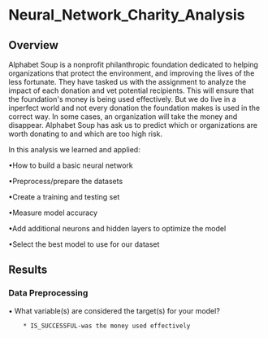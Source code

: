 # Neural_Network_Charity_Analysis


## Overview

Alphabet Soup is a nonprofit philanthropic foundation dedicated to helping organizations that protect the environment, and improving the lives of the less fortunate. They have tasked us with the assignment to analyze the impact of each donation and vet potential recipients. This will ensure that the foundation's money is being used effectively. But we do live in a inperfect world and not every donation the foundation makes is used in the correct way. In some cases, an organization will take the money and disappear. Alphabet Soup has ask us to predict which or organizations are worth donating to and which are too high risk.


In this analysis we learned and applied:

  •How to build a basic neural network
  
  •Preprocess/prepare the datasets
  
  •Create a training and testing set
  
  •Measure model accuracy
  
  •Add additional neurons and hidden layers to optimize the model
  
  •Select the best model to use for our dataset
  
  
## Results


### Data Preprocessing


  • What variable(s) are considered the target(s) for your model?
  
        * IS_SUCCESSFUL-was the money used effectively
